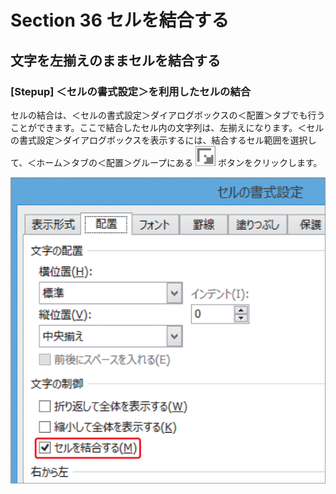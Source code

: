# Section 36 セルを結合する

## 文字を左揃えのままセルを結合する

### [Stepup] ＜セルの書式設定＞を利用したセルの結合

セルの結合は、＜セルの書式設定＞ダイアログボックスの＜配置＞タブでも行うことができます。ここで結合したセル内の文字列は、左揃えになります。＜セルの書式設定＞ダイアログボックスを表示するには、結合するセル範囲を選択して、＜ホーム＞タブの＜配置＞グループにある ![](icon_start.png) ボタンをクリックします。

![stepup](003.png)
